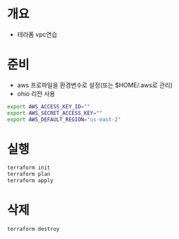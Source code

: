 # 개요
* 테라폼 vpc연습

# 준비
* aws 프로파일을 환경변수로 설정(또는 $HOME/.aws로 관리)
* ohio 리전 사용
```sh
export AWS_ACCESS_KEY_ID=""
export AWS_SECRET_ACCESS_KEY=""
export AWS_DEFAULT_REGION="us-east-2"
```

# 실행
```sh
terraform init
terraform plan
terraform apply
```

# 삭제
```sh
terraform destroy
```